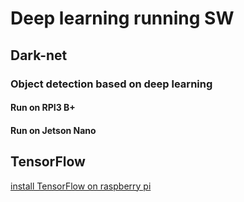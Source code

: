 
# Deep learning running SW

## Dark-net
### Object detection based on deep learning
#### Run on RPI3 B+
#### Run on Jetson Nano


## TensorFlow

[install TensorFlow on raspberry pi](https://www.tensorflow.org/install/install_raspbian)
